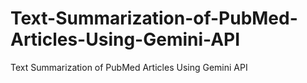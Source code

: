 # Text-Summarization-of-PubMed-Articles-Using-Gemini-API
Text Summarization of PubMed Articles Using Gemini API
